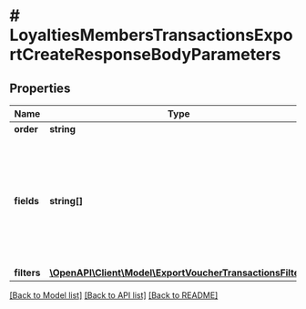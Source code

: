 # # LoyaltiesMembersTransactionsExportCreateResponseBodyParameters

## Properties

Name | Type | Description | Notes
------------ | ------------- | ------------- | -------------
**order** | **string** |  | [optional]
**fields** | **string[]** | Array of strings containing the data in the export. These fields define the headers in the CSV file. | [optional]
**filters** | [**\OpenAPI\Client\Model\ExportVoucherTransactionsFilters**](ExportVoucherTransactionsFilters.md) |  | [optional]

[[Back to Model list]](../../README.md#models) [[Back to API list]](../../README.md#endpoints) [[Back to README]](../../README.md)
